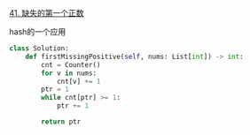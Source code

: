 

[41. 缺失的第一个正数](https://leetcode.cn/problems/first-missing-positive/description)

hash的一个应用

```python []
class Solution:
    def firstMissingPositive(self, nums: List[int]) -> int:
        cnt = Counter()
        for v in nums:
            cnt[v] += 1
        ptr = 1
        while cnt[ptr] >= 1:
            ptr += 1

        return ptr
```

